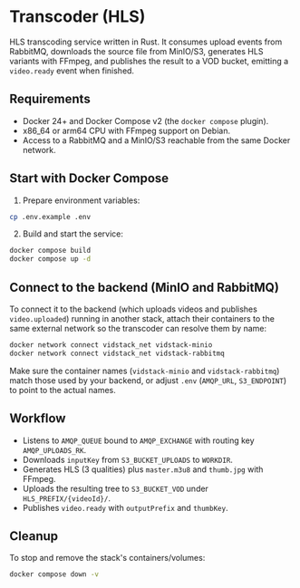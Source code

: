 # Transcoder (HLS)

HLS transcoding service written in Rust. It consumes upload events from RabbitMQ, downloads the source file from MinIO/S3, generates HLS variants with FFmpeg, and publishes the result to a VOD bucket, emitting a `video.ready` event when finished.

## Requirements
- Docker 24+ and Docker Compose v2 (the `docker compose` plugin).
- x86_64 or arm64 CPU with FFmpeg support on Debian.
- Access to a RabbitMQ and a MinIO/S3 reachable from the same Docker network.

## Start with Docker Compose
1) Prepare environment variables:

```bash
cp .env.example .env
```

2) Build and start the service:

```bash
docker compose build
docker compose up -d
```


## Connect to the backend (MinIO and RabbitMQ)
To connect it to the backend (which uploads videos and publishes `video.uploaded`) running in another stack, attach their containers to the same external network so the transcoder can resolve them by name:

```bash
docker network connect vidstack_net vidstack-minio
docker network connect vidstack_net vidstack-rabbitmq
```

Make sure the container names (`vidstack-minio` and `vidstack-rabbitmq`) match those used by your backend, or adjust `.env` (`AMQP_URL`, `S3_ENDPOINT`) to point to the actual names.

## Workflow
- Listens to `AMQP_QUEUE` bound to `AMQP_EXCHANGE` with routing key `AMQP_UPLOADS_RK`.
- Downloads `inputKey` from `S3_BUCKET_UPLOADS` to `WORKDIR`.
- Generates HLS (3 qualities) plus `master.m3u8` and `thumb.jpg` with FFmpeg.
- Uploads the resulting tree to `S3_BUCKET_VOD` under `HLS_PREFIX/{videoId}/`.
- Publishes `video.ready` with `outputPrefix` and `thumbKey`.

## Cleanup
To stop and remove the stack's containers/volumes:

```bash
docker compose down -v
```

